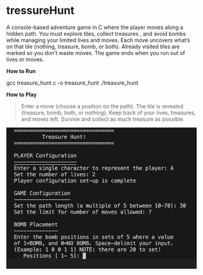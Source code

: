 # tressureHunt
A console-based adventure game in C where the player moves along a hidden path. You must explore tiles, collect treasures , and avoid bombs  while managing your limited lives and moves.
Each move uncovers what’s on that tile (nothing, treasure, bomb, or both).
Already visited tiles are marked so you don’t waste moves.
The game ends when you run out of lives or moves.

**How to Run**

gcc treasure_hunt.c -o treasure_hunt
./treasure_hunt

**How to Play**
>Enter a move (choose a position on the path).
>The tile is revealed (treasure, bomb, both, or nothing).
>Keep track of your lives, treasures, and moves left.
>Survive and collect as much treasure as possible.

![Game Configuration](screenshots/gameConfiguration.png)

